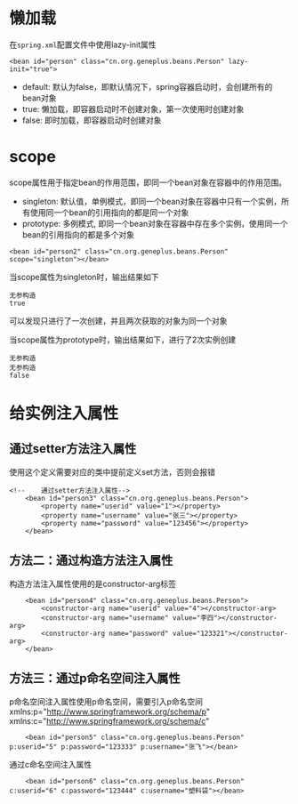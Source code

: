 # 懒加载
在`spring.xml`配置文件中使用lazy-init属性
```
<bean id="person" class="cn.org.geneplus.beans.Person" lazy-init="true">
```
- default: 默认为false，即默认情况下，spring容器启动时，会创建所有的bean对象
- true: 懒加载，即容器启动时不创建对象，第一次使用时创建对象
- false: 即时加载，即容器启动时创建对象


# scope
scope属性用于指定bean的作用范围，即同一个bean对象在容器中的作用范围。
- singleton: 默认值，单例模式，即同一个bean对象在容器中只有一个实例，所有使用同一个bean的引用指向的都是同一个对象
- prototype: 多例模式, 即同一个bean对象在容器中存在多个实例，使用同一个bean的引用指向的都是多个对象
```
<bean id="person2" class="cn.org.geneplus.beans.Person" scope="singleton"></bean>
```

当scope属性为singleton时，输出结果如下
```
无参构造
true
```
可以发现只进行了一次创建，并且两次获取的对象为同一个对象

当scope属性为prototype时，输出结果如下，进行了2次实例创建
```
无参构造
无参构造
false
```

# 给实例注入属性
## 通过setter方法注入属性
使用这个定义需要对应的类中提前定义set方法，否则会报错
```
<!--    通过setter方法注入属性-->
    <bean id="person3" class="cn.org.geneplus.beans.Person">
        <property name="userid" value="1"></property>
        <property name="username" value="张三"></property>
        <property name="password" value="123456"></property>
    </bean>
```

## 方法二：通过构造方法注入属性
构造方法注入属性使用的是constructor-arg标签
```
    <bean id="person4" class="cn.org.geneplus.beans.Person">
        <constructor-arg name="userid" value="4"></constructor-arg>
        <constructor-arg name="username" value="李四"></constructor-arg>
        <constructor-arg name="password" value="123321"></constructor-arg>
    </bean>
```

## 方法三：通过p命名空间注入属性
p命名空间注入属性使用p命名空间，需要引入p命名空间
xmlns:p="http://www.springframework.org/schema/p"
xmlns:c="http://www.springframework.org/schema/c"

```
    <bean id="person5" class="cn.org.geneplus.beans.Person" p:userid="5" p:password="123333" p:username="张飞"></bean>

```
通过c命名空间注入属性
```
    <bean id="person6" class="cn.org.geneplus.beans.Person" c:userid="6" c:password="123444" c:username="塑料袋"></bean>
```



